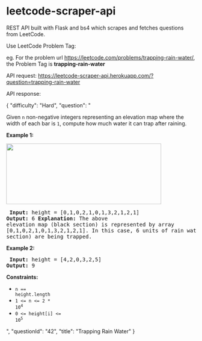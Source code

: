 # leetcode-scraper-api


REST API built with Flask and bs4 which scrapes and fetches questions from LeetCode. 

Use LeetCode Problem Tag:

eg. For the problem url https://leetcode.com/problems/trapping-rain-water/, the Problem Tag is **trapping-rain-water**

API request: https://leetcode-scraper-api.herokuapp.com/?question=trapping-rain-water

API response: 

{
"difficulty": "Hard",
"question": "<p>Given <code>n</code> non-negative integers representing an elevation map where the width of each bar is <code>1</code>, compute how much water it can trap after raining.</p> <p> </p> <p><strong>Example 1:</strong></p> <img src="https://assets.leetcode.com/uploads/2018/10/22/rainwatertrap.png" style="width: 412px; height: 161px;"/> <pre> <strong>Input:</strong> height = [0,1,0,2,1,0,1,3,2,1,2,1] <strong>Output:</strong> 6 <strong>Explanation:</strong> The above elevation map (black section) is represented by array [0,1,0,2,1,0,1,3,2,1,2,1]. In this case, 6 units of rain water (blue section) are being trapped. </pre> <p><strong>Example 2:</strong></p> <pre> <strong>Input:</strong> height = [4,2,0,3,2,5] <strong>Output:</strong> 9 </pre> <p> </p> <p><strong>Constraints:</strong></p> <ul> <li><code>n == height.length</code></li> <li><code>1 &lt;= n &lt;= 2 * 10<sup>4</sup></code></li> <li><code>0 &lt;= height[i] &lt;= 10<sup>5</sup></code></li> </ul> ",
"questionId": "42",
"title": "Trapping Rain Water"
}

